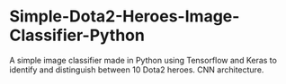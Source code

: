 # Simple-Dota2-Heroes-Image-Classifier-Python
A simple image classifier made in Python using Tensorflow and Keras to identify and distinguish between 10 Dota2 heroes. CNN architecture.
